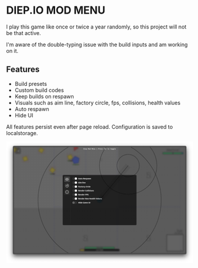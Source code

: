 # DIEP.IO MOD MENU

I play this game like once or twice a year randomly, so this project will not be that active.

I'm aware of the double-typing issue with the build inputs and am working on it.

## Features
- Build presets
- Custom build codes
- Keep builds on respawn
- Visuals such as aim line, factory circle, fps, collisions, health values
- Auto respawn
- Hide UI

All features persist even after page reload. Configuration is saved to localstorage.

[![Demo](/thumbnail.png)](https://pub-8d5fbffb335042f69777fb9c968cf9a3.r2.dev/diep_mod_menu_demo.mp4)
